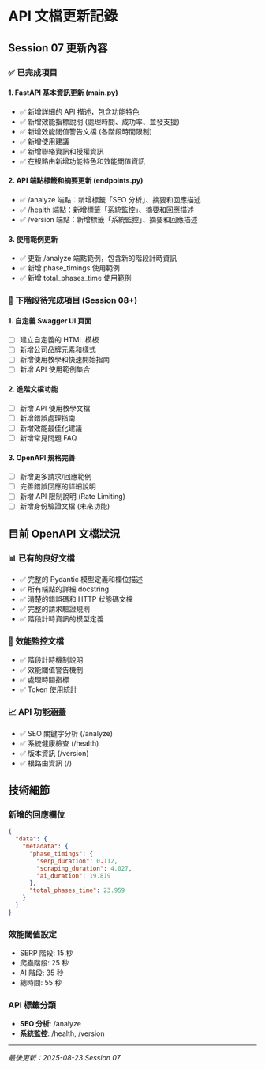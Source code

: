# API 文檔更新記錄

## Session 07 更新內容

### ✅ 已完成項目

#### 1. FastAPI 基本資訊更新 (main.py)
- ✅ 新增詳細的 API 描述，包含功能特色
- ✅ 新增效能指標說明 (處理時間、成功率、並發支援)
- ✅ 新增效能閾值警告文檔 (各階段時間限制)
- ✅ 新增使用建議
- ✅ 新增聯絡資訊和授權資訊
- ✅ 在根路由新增功能特色和效能閾值資訊

#### 2. API 端點標籤和摘要更新 (endpoints.py)
- ✅ /analyze 端點：新增標籤「SEO 分析」、摘要和回應描述
- ✅ /health 端點：新增標籤「系統監控」、摘要和回應描述
- ✅ /version 端點：新增標籤「系統監控」、摘要和回應描述

#### 3. 使用範例更新
- ✅ 更新 /analyze 端點範例，包含新的階段計時資訊
- ✅ 新增 phase_timings 使用範例
- ✅ 新增 total_phases_time 使用範例

### 📝 下階段待完成項目 (Session 08+)

#### 1. 自定義 Swagger UI 頁面
- [ ] 建立自定義的 HTML 模板
- [ ] 新增公司品牌元素和樣式
- [ ] 新增使用教學和快速開始指南
- [ ] 新增 API 使用範例集合

#### 2. 進階文檔功能
- [ ] 新增 API 使用教學文檔
- [ ] 新增錯誤處理指南
- [ ] 新增效能最佳化建議
- [ ] 新增常見問題 FAQ

#### 3. OpenAPI 規格完善
- [ ] 新增更多請求/回應範例
- [ ] 完善錯誤回應的詳細說明
- [ ] 新增 API 限制說明 (Rate Limiting)
- [ ] 新增身份驗證文檔 (未來功能)

## 目前 OpenAPI 文檔狀況

### 📊 已有的良好文檔
- ✅ 完整的 Pydantic 模型定義和欄位描述
- ✅ 所有端點的詳細 docstring
- ✅ 清楚的錯誤碼和 HTTP 狀態碼文檔
- ✅ 完整的請求驗證規則
- ✅ 階段計時資訊的模型定義

### 🔧 效能監控文檔
- ✅ 階段計時機制說明
- ✅ 效能閾值警告機制
- ✅ 處理時間指標
- ✅ Token 使用統計

### 📈 API 功能涵蓋
- ✅ SEO 關鍵字分析 (/analyze)
- ✅ 系統健康檢查 (/health)  
- ✅ 版本資訊 (/version)
- ✅ 根路由資訊 (/)

## 技術細節

### 新增的回應欄位
```json
{
  "data": {
    "metadata": {
      "phase_timings": {
        "serp_duration": 0.112,
        "scraping_duration": 4.027, 
        "ai_duration": 19.819
      },
      "total_phases_time": 23.959
    }
  }
}
```

### 效能閾值設定
- SERP 階段: 15 秒
- 爬蟲階段: 25 秒
- AI 階段: 35 秒  
- 總時間: 55 秒

### API 標籤分類
- **SEO 分析**: /analyze
- **系統監控**: /health, /version

---

*最後更新：2025-08-23 Session 07*